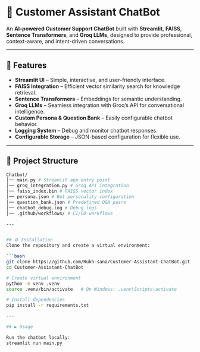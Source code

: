 # 🤖 Customer Assistant ChatBot

An **AI-powered Customer Support ChatBot** built with **Streamlit**, **FAISS**, **Sentence Transformers**, and **Groq LLMs**, designed to provide professional, context-aware, and intent-driven conversations.

---

## 🚀 Features
- **Streamlit UI** – Simple, interactive, and user-friendly interface.
- **FAISS Integration** – Efficient vector similarity search for knowledge retrieval.
- **Sentence Transformers** – Embeddings for semantic understanding.
- **Groq LLMs** – Seamless integration with Groq’s API for conversational intelligence.
- **Custom Persona & Question Bank** – Easily configurable chatbot behavior.
- **Logging System** – Debug and monitor chatbot responses.
- **Configurable Storage** – JSON-based configuration for flexible use.

---

## 📂 Project Structure
```bash
Chatbot/
│── main.py # Streamlit app entry point
│── groq_integration.py # Groq API integration
│── faiss_index.bin # FAISS vector index
│── persona.json # Bot personality configuration
│── question_bank.json # Predefined Q&A pairs
│── chatbot_debug.log # Debug logs
│── .github/workflows/ # CI/CD workflows

---


## ⚙️ Installation
Clone the repository and create a virtual environment:

```bash
git clone https://github.com/Rukh-sana/Customer-Assistant-ChatBot.git
cd Customer-Assistant-ChatBot

# Create virtual environment
python -m venv .venv
source .venv/bin/activate   # On Windows: .venv\Scripts\activate

# Install dependencies
pip install -r requirements.txt

---

## ▶️ Usage

Run the chatbot locally:
streamlit run main.py
